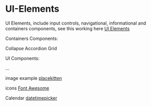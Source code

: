 # UI-Elements
UI Elements, include input controls, navigational, informational and containers components, see this working here [UI Elements](http://rholo.cl/labs/UIE)


Containers Components:

Collapse
Accordion
Grid

UI Components:

...

image example [placekitten](http://placekitten.com)

icons [Font Awesome](https://fortawesome.github.io/Font-Awesome/)

Calendar [datetimepicker](https://github.com/xdan/datetimepicker)
